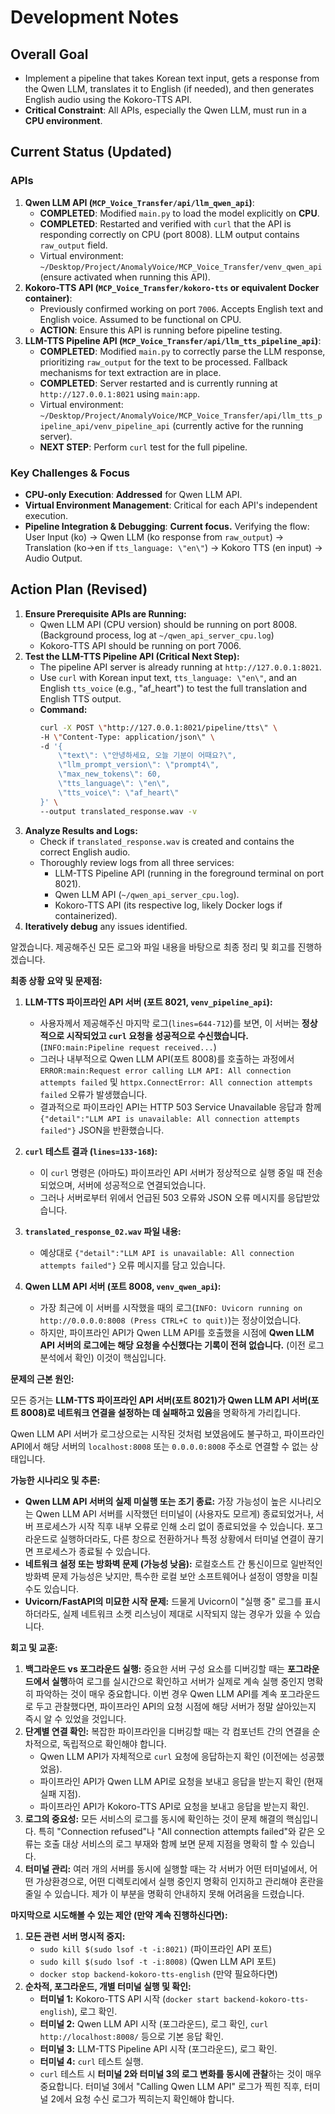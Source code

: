 # Development Notes

## Overall Goal
- Implement a pipeline that takes Korean text input, gets a response from the Qwen LLM, translates it to English (if needed), and then generates English audio using the Kokoro-TTS API.
- **Critical Constraint**: All APIs, especially the Qwen LLM, must run in a **CPU environment**.

## Current Status (Updated)

### APIs
1.  **Qwen LLM API (`MCP_Voice_Transfer/api/llm_qwen_api`)**:
    *   **COMPLETED**: Modified `main.py` to load the model explicitly on **CPU**.
    *   **COMPLETED**: Restarted and verified with `curl` that the API is responding correctly on CPU (port 8008). LLM output contains `raw_output` field.
    *   Virtual environment: `~/Desktop/Project/AnomalyVoice/MCP_Voice_Transfer/venv_qwen_api` (ensure activated when running this API).
2.  **Kokoro-TTS API (`MCP_Voice_Transfer/kokoro-tts` or equivalent Docker container)**:
    *   Previously confirmed working on port `7006`. Accepts English text and English voice. Assumed to be functional on CPU.
    *   **ACTION**: Ensure this API is running before pipeline testing.
3.  **LLM-TTS Pipeline API (`MCP_Voice_Transfer/api/llm_tts_pipeline_api`)**:
    *   **COMPLETED**: Modified `main.py` to correctly parse the LLM response, prioritizing `raw_output` for the text to be processed. Fallback mechanisms for text extraction are in place.
    *   **COMPLETED**: Server restarted and is currently running at `http://127.0.0.1:8021` using `main:app`.
    *   Virtual environment: `~/Desktop/Project/AnomalyVoice/MCP_Voice_Transfer/api/llm_tts_pipeline_api/venv_pipeline_api` (currently active for the running server).
    *   **NEXT STEP**: Perform `curl` test for the full pipeline.

### Key Challenges & Focus
*   **CPU-only Execution**: **Addressed** for Qwen LLM API.
*   **Virtual Environment Management**: Critical for each API's independent execution.
*   **Pipeline Integration & Debugging**: **Current focus.** Verifying the flow: User Input (ko) -> Qwen LLM (ko response from `raw_output`) -> Translation (ko->en if `tts_language: \"en\"`) -> Kokoro TTS (en input) -> Audio Output.

## Action Plan (Revised)
1.  **Ensure Prerequisite APIs are Running:**
    *   Qwen LLM API (CPU version) should be running on port 8008. (Background process, log at `~/qwen_api_server_cpu.log`)
    *   Kokoro-TTS API should be running on port 7006.
2.  **Test the LLM-TTS Pipeline API (Critical Next Step):**
    *   The pipeline API server is already running at `http://127.0.0.1:8021`.
    *   Use `curl` with Korean input text, `tts_language: \"en\"`, and an English `tts_voice` (e.g., \"af_heart\") to test the full translation and English TTS output.
    *   **Command:**
        ```bash
        curl -X POST \"http://127.0.0.1:8021/pipeline/tts\" \
        -H \"Content-Type: application/json\" \
        -d '{
            \"text\": \"안녕하세요, 오늘 기분이 어때요?\",
            \"llm_prompt_version\": \"prompt4\",
            \"max_new_tokens\": 60,
            \"tts_language\": \"en\",
            \"tts_voice\": \"af_heart\"
        }' \
        --output translated_response.wav -v
        ```
3.  **Analyze Results and Logs:**
    *   Check if `translated_response.wav` is created and contains the correct English audio.
    *   Thoroughly review logs from all three services:
        *   LLM-TTS Pipeline API (running in the foreground terminal on port 8021).
        *   Qwen LLM API (`~/qwen_api_server_cpu.log`).
        *   Kokoro-TTS API (its respective log, likely Docker logs if containerized).
4.  **Iteratively debug** any issues identified. 


알겠습니다. 제공해주신 모든 로그와 파일 내용을 바탕으로 최종 정리 및 회고를 진행하겠습니다.

**최종 상황 요약 및 문제점:**

1.  **LLM-TTS 파이프라인 API 서버 (포트 8021, `venv_pipeline_api`):**
    *   사용자께서 제공해주신 마지막 로그(`lines=644-712`)를 보면, 이 서버는 **정상적으로 시작되었고 `curl` 요청을 성공적으로 수신했습니다.** (`INFO:main:Pipeline request received...`)
    *   그러나 내부적으로 Qwen LLM API(포트 8008)를 호출하는 과정에서 `ERROR:main:Request error calling LLM API: All connection attempts failed` 및 `httpx.ConnectError: All connection attempts failed` 오류가 발생했습니다.
    *   결과적으로 파이프라인 API는 HTTP 503 Service Unavailable 응답과 함께 `{"detail":"LLM API is unavailable: All connection attempts failed"}` JSON을 반환했습니다.

2.  **`curl` 테스트 결과 (`lines=133-168`):**
    *   이 `curl` 명령은 (아마도) 파이프라인 API 서버가 정상적으로 실행 중일 때 전송되었으며, 서버에 성공적으로 연결되었습니다.
    *   그러나 서버로부터 위에서 언급된 503 오류와 JSON 오류 메시지를 응답받았습니다.

3.  **`translated_response_02.wav` 파일 내용:**
    *   예상대로 `{"detail":"LLM API is unavailable: All connection attempts failed"}` 오류 메시지를 담고 있습니다.

4.  **Qwen LLM API 서버 (포트 8008, `venv_qwen_api`):**
    *   가장 최근에 이 서버를 시작했을 때의 로그(`INFO: Uvicorn running on http://0.0.0.0:8008 (Press CTRL+C to quit)`)는 정상이었습니다.
    *   하지만, 파이프라인 API가 Qwen LLM API를 호출했을 시점에 **Qwen LLM API 서버의 로그에는 해당 요청을 수신했다는 기록이 전혀 없습니다.** (이전 로그 분석에서 확인) 이것이 핵심입니다.

**문제의 근본 원인:**

모든 증거는 **LLM-TTS 파이프라인 API 서버(포트 8021)가 Qwen LLM API 서버(포트 8008)로 네트워크 연결을 설정하는 데 실패하고 있음**을 명확하게 가리킵니다.

Qwen LLM API 서버가 로그상으로는 시작된 것처럼 보였음에도 불구하고, 파이프라인 API에서 해당 서버의 `localhost:8008` 또는 `0.0.0.0:8008` 주소로 연결할 수 없는 상태입니다.

**가능한 시나리오 및 추론:**

*   **Qwen LLM API 서버의 실제 미실행 또는 조기 종료:** 가장 가능성이 높은 시나리오는 Qwen LLM API 서버를 시작했던 터미널이 (사용자도 모르게) 종료되었거나, 서버 프로세스가 시작 직후 내부 오류로 인해 소리 없이 종료되었을 수 있습니다. 포그라운드로 실행하더라도, 다른 창으로 전환하거나 특정 상황에서 터미널 연결이 끊기면 프로세스가 종료될 수 있습니다.
*   **네트워크 설정 또는 방화벽 문제 (가능성 낮음):** 로컬호스트 간 통신이므로 일반적인 방화벽 문제 가능성은 낮지만, 특수한 로컬 보안 소프트웨어나 설정이 영향을 미칠 수도 있습니다.
*   **Uvicorn/FastAPI의 미묘한 시작 문제:** 드물게 Uvicorn이 "실행 중" 로그를 표시하더라도, 실제 네트워크 소켓 리스닝이 제대로 시작되지 않는 경우가 있을 수 있습니다.

**회고 및 교훈:**

1.  **백그라운드 vs 포그라운드 실행:** 중요한 서버 구성 요소를 디버깅할 때는 **포그라운드에서 실행**하여 로그를 실시간으로 확인하고 서버가 실제로 계속 실행 중인지 명확히 파악하는 것이 매우 중요합니다. 이번 경우 Qwen LLM API를 계속 포그라운드로 두고 관찰했다면, 파이프라인 API의 요청 시점에 해당 서버가 정말 살아있는지 즉시 알 수 있었을 것입니다.
2.  **단계별 연결 확인:** 복잡한 파이프라인을 디버깅할 때는 각 컴포넌트 간의 연결을 순차적으로, 독립적으로 확인해야 합니다.
    *   Qwen LLM API가 자체적으로 `curl` 요청에 응답하는지 확인 (이전에는 성공했었음).
    *   파이프라인 API가 Qwen LLM API로 요청을 보내고 응답을 받는지 확인 (현재 실패 지점).
    *   파이프라인 API가 Kokoro-TTS API로 요청을 보내고 응답을 받는지 확인.
3.  **로그의 중요성:** 모든 서비스의 로그를 동시에 확인하는 것이 문제 해결의 핵심입니다. 특히 "Connection refused"나 "All connection attempts failed"와 같은 오류는 호출 대상 서비스의 로그 부재와 함께 보면 문제 지점을 명확히 할 수 있습니다.
4.  **터미널 관리:** 여러 개의 서버를 동시에 실행할 때는 각 서버가 어떤 터미널에서, 어떤 가상환경으로, 어떤 디렉토리에서 실행 중인지 명확히 인지하고 관리해야 혼란을 줄일 수 있습니다. 제가 이 부분을 명확히 안내하지 못해 어려움을 드렸습니다.

**마지막으로 시도해볼 수 있는 제안 (만약 계속 진행하신다면):**

1.  **모든 관련 서버 명시적 중지:**
    *   `sudo kill $(sudo lsof -t -i:8021)` (파이프라인 API 포트)
    *   `sudo kill $(sudo lsof -t -i:8008)` (Qwen LLM API 포트)
    *   `docker stop backend-kokoro-tts-english` (만약 필요하다면)
2.  **순차적, 포그라운드, 개별 터미널 실행 및 확인:**
    *   **터미널 1:** Kokoro-TTS API 시작 (`docker start backend-kokoro-tts-english`), 로그 확인.
    *   **터미널 2:** Qwen LLM API 시작 (포그라운드), 로그 확인, `curl http://localhost:8008/` 등으로 기본 응답 확인.
    *   **터미널 3:** LLM-TTS Pipeline API 시작 (포그라운드), 로그 확인.
    *   **터미널 4:** `curl` 테스트 실행.
    *   `curl` 테스트 시 **터미널 2와 터미널 3의 로그 변화를 동시에 관찰**하는 것이 매우 중요합니다. 터미널 3에서 "Calling Qwen LLM API" 로그가 찍힌 직후, 터미널 2에서 요청 수신 로그가 찍히는지 확인해야 합니다.


